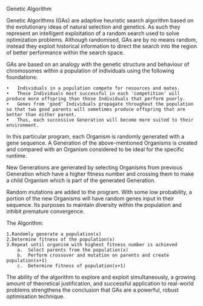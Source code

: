 Genetic Algorithm

Genetic Algorithms (GAs) are adaptive heuristic search algorithm based on the evolutionary ideas of natural selection and genetics. As such they represent an intelligent exploitation of a random search used to solve optimization problems. Although randomised, GAs are by no means random, instead they exploit historical information to direct the search into the region of better performance within the search space.

GAs are based on an analogy with the genetic structure and behaviour of chromosomes within a population of individuals using the following foundations:

    •	Individuals in a population compete for resources and mates.
    •	Those Individuals most successful in each 'competition' will produce more offspring than those Individuals that perform poorly.
    •	Genes from 'good' Individuals propagate throughout the population so that two good parents will sometimes produce offspring that are better than either parent.
    •	Thus, each successive Generation will become more suited to their environment.
    
In this particular program, each Organism is randomly generated with a gene sequence. A Generation of the above-mentioned Organisms is created and compared with an Organism considered to be ideal for the specific runtime.

New Generations are generated by selecting Organisms from previous Generation which have a higher fitness number and crossing them to make a child Organism which is part of the generated Generation.

Random mutations are added to the program. With some low probability, a portion of the new Organisms will have random genes input in their sequence. Its purposes to maintain diversity within the population and inhibit premature convergence.

The Algorithm:

    1.Randomly generate a population(x)
    2.Determine fitness of the population(x)
    3.Repeat until organism with highest fitness number is achieved
        a.	Select parents from the population(x)
        b.	Perform crossover and mutation on parents and create population(x+1)
        c.	Determine fitness of population(x+1)
        
The ability of the algorithm to explore and exploit simultaneously, a growing amount of theoretical justification, and successful application to real-world problems strengthens the conclusion that GAs are a powerful, robust optimisation technique.
    
